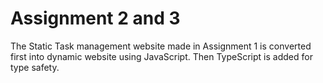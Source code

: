 # Assignment 2 and 3
The Static Task management website made in Assignment 1 is converted first into dynamic website using JavaScript.
Then TypeScript is added for type safety.
